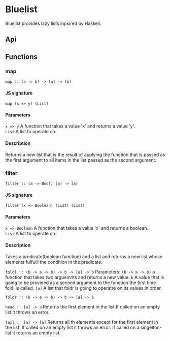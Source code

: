 # Bluelist

Bluelist provides lazy lists inpsired by Haskell.

## Api

## Functions

### map

`map :: (a -> b) -> [a] -> [b]`

#### JS signature

`map (x => y) (List)`

#### Parameters

`x => y` A function that takes a value 'x' and returns a value 'y'.\
`List` A list to operate on.

#### Description

Returns a new list that is the result of applying the function that is passed as the first argument
to all items in the list passed as the second argument.

### filter

`filter :: (a -> Bool) [a] -> [a]`

#### JS signature

`filter (x => Boolean) (List) (List)`

#### Parameters

`x => Boolean` A function that takes a value 'x' and returns a boolean.\
`List` A list to operate on.

#### Description

Takes a predicate(boolean function) and a list and returns a new list whose elements fulfuill the condition in the predicate.

`foldl :: (b -> a -> b) -> b -> [a] -> b`
Parameters:
`(b -> a -> b)`
a function that takes two arguemnts and returns a new value.
`b`
A value that is going to be provided as a second argument to the function the first time foldl is called.
`[a]`
A list that foldr is going to operatre on its values in order.

`foldr :: (b -> a -> b) -> b -> [a] -> b`

`head :: [a] -> a`
Returns the first element in the list.If called on an empty list it throws an error.

`tail :: [a] -> [a]`
Returns all th elements except for the first element in the list.
If called on an empty list it throws an error.
If called on a singelton-list it returns an empty list.